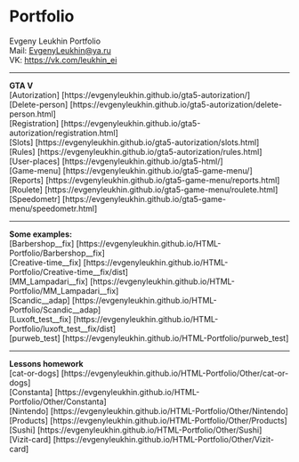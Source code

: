 # Portfolio
Evgeny Leukhin Portfolio
<br>
Mail: EvgenyLeukhin@ya.ru
<br>
VK: https://vk.com/leukhin_ei
<hr>
<b>GTA V</b><br>
[Autorization] [https://evgenyleukhin.github.io/gta5-autorization/]<br>
[Delete-person] [https://evgenyleukhin.github.io/gta5-autorization/delete-person.html]<br>
[Registration] [https://evgenyleukhin.github.io/gta5-autorization/registration.html]<br>
[Slots] [https://evgenyleukhin.github.io/gta5-autorization/slots.html]<br>
[Rules] [https://evgenyleukhin.github.io/gta5-autorization/rules.html]<br>
[User-places] [https://evgenyleukhin.github.io/gta5-html/]<br>
[Game-menu] [https://evgenyleukhin.github.io/gta5-game-menu/]<br>
[Reports] [https://evgenyleukhin.github.io/gta5-game-menu/reports.html]<br>
[Roulete] [https://evgenyleukhin.github.io/gta5-game-menu/roulete.html]<br>
[Speedometr] [https://evgenyleukhin.github.io/gta5-game-menu/speedometr.html]<br>
<hr>
<b>Some examples:</b>
<br>
[Barbershop__fix] [https://evgenyleukhin.github.io/HTML-Portfolio/Barbershop__fix]
<br>
[Creative-time__fix] [https://evgenyleukhin.github.io/HTML-Portfolio/Creative-time__fix/dist]
<br>
[MM_Lampadari__fix] [https://evgenyleukhin.github.io/HTML-Portfolio/MM_Lampadari__fix]
<br>
[Scandic__adap] [https://evgenyleukhin.github.io/HTML-Portfolio/Scandic__adap]
<br>
[Luxoft_test__fix] [https://evgenyleukhin.github.io/HTML-Portfolio/luxoft_test__fix/dist]
<br>
[purweb_test] [https://evgenyleukhin.github.io/HTML-Portfolio/purweb_test]
<hr>
<b>Lessons homework</b>
<br>
[cat-or-dogs] [https://evgenyleukhin.github.io/HTML-Portfolio/Other/cat-or-dogs]
<br>
[Constanta] [https://evgenyleukhin.github.io/HTML-Portfolio/Other/Constanta]
<br>
[Nintendo] [https://evgenyleukhin.github.io/HTML-Portfolio/Other/Nintendo]
<br>
[Products] [https://evgenyleukhin.github.io/HTML-Portfolio/Other/Products]
<br>
[Sushi] [https://evgenyleukhin.github.io/HTML-Portfolio/Other/Sushi]
<br>
[Vizit-card] [https://evgenyleukhin.github.io/HTML-Portfolio/Other/Vizit-card]

